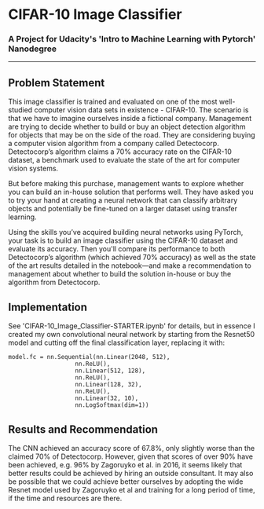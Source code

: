 # CIFAR-10 Image Classifier

### A Project for Udacity's 'Intro to Machine Learning with Pytorch' Nanodegree

---

## Problem Statement

This image classifier is trained and evaluated on one of the most well-studied computer vision data sets in existence - CIFAR-10. The scenario is that we have to imagine ourselves inside a fictional company. Management are trying to decide whether to build or buy an object detection algorithm for objects that may be on the side of the road. They are considering buying a computer vision algorithm from a company called Detectocorp. Detectocorp’s algorithm claims a 70% accuracy rate on the CIFAR-10 dataset, a benchmark used to evaluate the state of the art for computer vision systems.

But before making this purchase, management wants to explore whether you can build an in-house solution that performs well. They have asked you to try your hand at creating a neural network that can classify arbitrary objects and potentially be fine-tuned on a larger dataset using transfer learning.

Using the skills you’ve acquired building neural networks using PyTorch, your task is to build an image classifier using the CIFAR-10 dataset and evaluate its accuracy. Then you'll compare its performance to both Detectocorp’s algorithm (which achieved 70% accuracy) as well as the state of the art results detailed in the notebook—and make a recommendation to management about whether to build the solution in-house or buy the algorithm from Detectocorp.

## Implementation

See 'CIFAR-10_Image_Classifier-STARTER.ipynb' for details, but in essence I created my own convolutional neural network by starting from the Resnet50 model and cutting off the final classification layer, replacing it with:

    model.fc = nn.Sequential(nn.Linear(2048, 512),
                       nn.ReLU(),
                       nn.Linear(512, 128),
                       nn.ReLU(),
                       nn.Linear(128, 32),
                       nn.ReLU(),
                       nn.Linear(32, 10),
                       nn.LogSoftmax(dim=1))

## Results and Recommendation

The CNN achieved an accuracy score of 67.8%, only slightly worse than the claimed 70% of Detectocorp. However, given that scores of over 90% have been achieved, e.g. 96% by Zagoruyko et al. in 2016, it seems likely that better results could be achieved by hiring an outside consultant. It may also be possible that we could achieve better ourselves by adopting the wide Resnet model used by Zagoruyko et al and training for a long period of time, if the time and resources are there.
